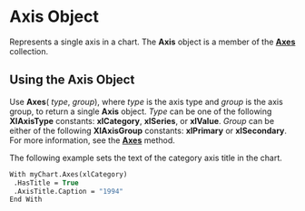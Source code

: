
# Axis Object

Represents a single axis in a chart. The  **Axis** object is a member of the **[Axes](89ebeb9d-3c16-0bb0-35a8-9a07483c4eb6.md)** collection.


## Using the Axis Object

Use  **Axes**( _type_,  _group_), where  _type_ is the axis type and _group_ is the axis group, to return a single **Axis** object. _Type_ can be one of the following **XlAxisType** constants: **xlCategory**,  **xlSeries**, or  **xlValue**.  _Group_ can be either of the following **XlAxisGroup** constants: **xlPrimary** or **xlSecondary**. For more information, see the  **[Axes](040bf3e2-f60f-935b-9803-6f9bf146bee7.md)** method.

The following example sets the text of the category axis title in the chart.




```vb
With myChart.Axes(xlCategory) 
 .HasTitle = True 
 .AxisTitle.Caption = "1994" 
End With
```

